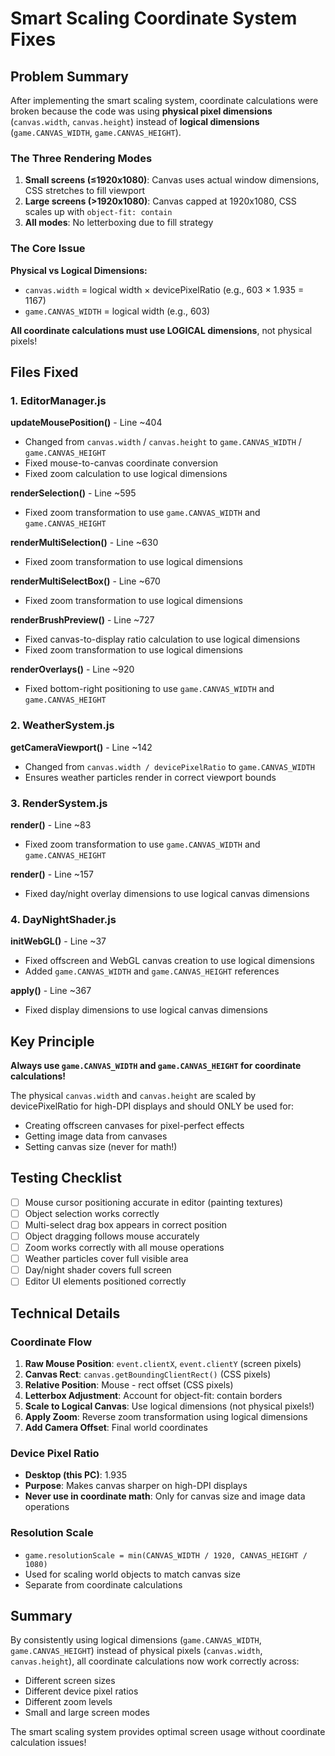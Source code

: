 # Smart Scaling Coordinate System Fixes

## Problem Summary

After implementing the smart scaling system, coordinate calculations were broken because the code was using **physical pixel dimensions** (`canvas.width`, `canvas.height`) instead of **logical dimensions** (`game.CANVAS_WIDTH`, `game.CANVAS_HEIGHT`).

### The Three Rendering Modes

1. **Small screens (≤1920x1080)**: Canvas uses actual window dimensions, CSS stretches to fill viewport
2. **Large screens (>1920x1080)**: Canvas capped at 1920x1080, CSS scales up with `object-fit: contain`
3. **All modes**: No letterboxing due to fill strategy

### The Core Issue

**Physical vs Logical Dimensions:**
- `canvas.width` = logical width × devicePixelRatio (e.g., 603 × 1.935 = 1167)
- `game.CANVAS_WIDTH` = logical width (e.g., 603)

**All coordinate calculations must use LOGICAL dimensions**, not physical pixels!

## Files Fixed

### 1. EditorManager.js

**updateMousePosition()** - Line ~404
- Changed from `canvas.width` / `canvas.height` to `game.CANVAS_WIDTH` / `game.CANVAS_HEIGHT`
- Fixed mouse-to-canvas coordinate conversion
- Fixed zoom calculation to use logical dimensions

**renderSelection()** - Line ~595
- Fixed zoom transformation to use `game.CANVAS_WIDTH` and `game.CANVAS_HEIGHT`

**renderMultiSelection()** - Line ~630
- Fixed zoom transformation to use logical dimensions

**renderMultiSelectBox()** - Line ~670
- Fixed zoom transformation to use logical dimensions

**renderBrushPreview()** - Line ~727
- Fixed canvas-to-display ratio calculation to use logical dimensions
- Fixed zoom transformation to use logical dimensions

**renderOverlays()** - Line ~920
- Fixed bottom-right positioning to use `game.CANVAS_WIDTH` and `game.CANVAS_HEIGHT`

### 2. WeatherSystem.js

**getCameraViewport()** - Line ~142
- Changed from `canvas.width / devicePixelRatio` to `game.CANVAS_WIDTH`
- Ensures weather particles render in correct viewport bounds

### 3. RenderSystem.js

**render()** - Line ~83
- Fixed zoom transformation to use `game.CANVAS_WIDTH` and `game.CANVAS_HEIGHT`

**render()** - Line ~157
- Fixed day/night overlay dimensions to use logical canvas dimensions

### 4. DayNightShader.js

**initWebGL()** - Line ~37
- Fixed offscreen and WebGL canvas creation to use logical dimensions
- Added `game.CANVAS_WIDTH` and `game.CANVAS_HEIGHT` references

**apply()** - Line ~367
- Fixed display dimensions to use logical canvas dimensions

## Key Principle

**Always use `game.CANVAS_WIDTH` and `game.CANVAS_HEIGHT` for coordinate calculations!**

The physical `canvas.width` and `canvas.height` are scaled by devicePixelRatio for high-DPI displays and should ONLY be used for:
- Creating offscreen canvases for pixel-perfect effects
- Getting image data from canvases
- Setting canvas size (never for math!)

## Testing Checklist

- [ ] Mouse cursor positioning accurate in editor (painting textures)
- [ ] Object selection works correctly
- [ ] Multi-select drag box appears in correct position
- [ ] Object dragging follows mouse accurately
- [ ] Zoom works correctly with all mouse operations
- [ ] Weather particles cover full visible area
- [ ] Day/night shader covers full screen
- [ ] Editor UI elements positioned correctly

## Technical Details

### Coordinate Flow

1. **Raw Mouse Position**: `event.clientX`, `event.clientY` (screen pixels)
2. **Canvas Rect**: `canvas.getBoundingClientRect()` (CSS pixels)
3. **Relative Position**: Mouse - rect offset (CSS pixels)
4. **Letterbox Adjustment**: Account for object-fit: contain borders
5. **Scale to Logical Canvas**: Use logical dimensions (not physical pixels!)
6. **Apply Zoom**: Reverse zoom transformation using logical dimensions
7. **Add Camera Offset**: Final world coordinates

### Device Pixel Ratio

- **Desktop (this PC)**: 1.935
- **Purpose**: Makes canvas sharper on high-DPI displays
- **Never use in coordinate math**: Only for canvas size and image data operations

### Resolution Scale

- `game.resolutionScale = min(CANVAS_WIDTH / 1920, CANVAS_HEIGHT / 1080)`
- Used for scaling world objects to match canvas size
- Separate from coordinate calculations

## Summary

By consistently using logical dimensions (`game.CANVAS_WIDTH`, `game.CANVAS_HEIGHT`) instead of physical pixels (`canvas.width`, `canvas.height`), all coordinate calculations now work correctly across:
- Different screen sizes
- Different device pixel ratios
- Different zoom levels
- Small and large screen modes

The smart scaling system provides optimal screen usage without coordinate calculation issues!
